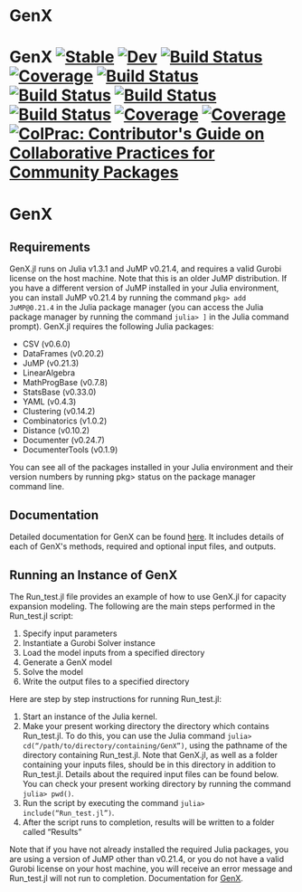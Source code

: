 # GenX
# GenX [![Stable](https://img.shields.io/badge/docs-stable-blue.svg)](https://sambuddhac.github.io/GenX.jl/stable) [![Dev](https://img.shields.io/badge/docs-dev-blue.svg)](https://sambuddhac.github.io/GenX.jl/dev) [![Build Status](https://github.com/sambuddhac/GenX.jl/badges/master/pipeline.svg)](https://github.com/sambuddhac/GenX.jl/pipelines) [![Coverage](https://github.com/sambuddhac/GenX.jl/badges/master/coverage.svg)](https://github.com/sambuddhac/GenX.jl/commits/master) [![Build Status](https://travis-ci.com/sambuddhac/GenX.jl.svg?branch=master)](https://travis-ci.com/sambuddhac/GenX.jl) [![Build Status](https://ci.appveyor.com/api/projects/status/github/sambuddhac/GenX.jl?svg=true)](https://ci.appveyor.com/project/sambuddhac/GenX-jl) [![Build Status](https://cloud.drone.io/api/badges/sambuddhac/GenX.jl/status.svg)](https://cloud.drone.io/sambuddhac/GenX.jl) [![Build Status](https://api.cirrus-ci.com/github/sambuddhac/GenX.jl.svg)](https://cirrus-ci.com/github/sambuddhac/GenX.jl) [![Coverage](https://codecov.io/gh/sambuddhac/GenX.jl/branch/master/graph/badge.svg)](https://codecov.io/gh/sambuddhac/GenX.jl) [![Coverage](https://coveralls.io/repos/github/sambuddhac/GenX.jl/badge.svg?branch=master)](https://coveralls.io/github/sambuddhac/GenX.jl?branch=master) [![ColPrac: Contributor's Guide on Collaborative Practices for Community Packages](https://img.shields.io/badge/ColPrac-Contributor's%20Guide-blueviolet)](https://github.com/SciML/ColPrac)

# GenX

## Requirements

GenX.jl runs on Julia v1.3.1 and JuMP v0.21.4, and requires a valid Gurobi license on the host machine. Note that this is an older JuMP distribution. If you have a different version of JuMP installed in your Julia environment, you can install JuMP v0.21.4 by running the command `pkg> add JuMP@0.21.4` in the Julia package manager (you can access the Julia package manager by running the command `julia> ]` in the Julia command prompt). GenX.jl requires the following Julia packages:
* CSV (v0.6.0)
* DataFrames (v0.20.2)
* JuMP (v0.21.3)
* LinearAlgebra
* MathProgBase (v0.7.8)
* StatsBase (v0.33.0)
* YAML (v0.4.3)
* Clustering (v0.14.2)
* Combinatorics (v1.0.2)
* Distance (v0.10.2)
* Documenter (v0.24.7)
* DocumenterTools (v0.1.9)

You can see all of the packages installed in your Julia environment and their version numbers by running pkg> status on the package manager command line.

## Documentation

Detailed documentation for GenX can be found [here](https://docs.google.com/document/d/1G_1gdnSj92jF8nda2Zl8O4M5B98t19gOYnbbMFhohb4/edit?usp=sharing). It includes details of each of GenX's methods, required and optional input files, and outputs.

## Running an Instance of GenX

The Run_test.jl file provides an example of how to use GenX.jl for capacity expansion modeling. The following are the main steps performed in the Run_test.jl script:
1.	Specify input parameters
2.	Instantiate a Gurobi Solver instance
3.	Load the model inputs from a specified directory
4.	Generate a GenX model
5.	Solve the model
6.	Write the output files to a specified directory

Here are step by step instructions for running Run_test.jl:
1.	Start an instance of the Julia kernel.
2.	Make your present working directory the directory which contains Run_test.jl. To do this, you can use the Julia command `julia> cd(“/path/to/directory/containing/GenX”)`, using the pathname of the directory containing Run_test.jl. Note that GenX.jl, as well as a folder containing your inputs files, should be in this directory in addition to Run_test.jl. Details about the required input files can be found below. You can check your present working directory by running the command `julia> pwd()`.
3.	Run the script by executing the command `julia> include(“Run_test.jl”)`.
4.	After the script runs to completion, results will be written to a folder called “Results”

Note that if you have not already installed the required Julia packages, you are using a version of JuMP other than v0.21.4, or you do not have a valid Gurobi license on your host machine, you will receive an error message and Run_test.jl will not run to completion.
Documentation for [GenX](https://github.com/GenXProject/GenX.jl).